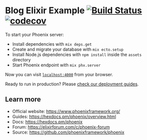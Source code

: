 # Blog Elixir Example [![Build Status](https://travis-ci.org/codecov/example-elixir.svg?branch=master)](https://travis-ci.org/codecov/example-elixir) [![codecov](https://codecov.io/gh/codecov/example-elixir/branch/master/graph/badge.svg?token=)](https://codecov.io/gh/codecov/example-elixir)


To start your Phoenix server:

  * Install dependencies with `mix deps.get`
  * Create and migrate your database with `mix ecto.setup`
  * Install Node.js dependencies with `npm install` inside the `assets` directory
  * Start Phoenix endpoint with `mix phx.server`

Now you can visit [`localhost:4000`](http://localhost:4000) from your browser.

Ready to run in production? Please [check our deployment guides](https://hexdocs.pm/phoenix/deployment.html).

## Learn more

  * Official website: https://www.phoenixframework.org/
  * Guides: https://hexdocs.pm/phoenix/overview.html
  * Docs: https://hexdocs.pm/phoenix
  * Forum: https://elixirforum.com/c/phoenix-forum
  * Source: https://github.com/phoenixframework/phoenix
